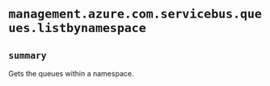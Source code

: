 # `management.azure.com.servicebus.queues.listbynamespace`

## `summary`
Gets the queues within a namespace.


